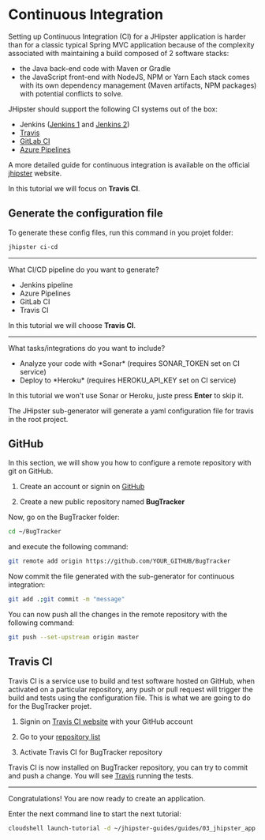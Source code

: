 # Continuous Integration

<walkthrough-tutorial-duration duration="10"></walkthrough-tutorial-duration>

Setting up Continuous Integration (CI) for a JHipster application is harder than for a classic typical Spring MVC application because 
of the complexity associated with maintaining a build composed of 2 software stacks:
* the Java back-end code with Maven or Gradle
* the JavaScript front-end with NodeJS, NPM or Yarn
Each stack comes with its own dependency management (Maven artifacts, NPM packages) with potential conflicts to solve.

JHipster should support the following CI systems out of the box:
* Jenkins ([Jenkins 1](https://www.jhipster.tech/setting-up-ci-jenkins1/) and [Jenkins 2](https://www.jhipster.tech/setting-up-ci-jenkins2/))
* [Travis](https://docs.travis-ci.com/user/getting-started/)
* [GitLab CI](https://about.gitlab.com/gitlab-ci/)
* [Azure Pipelines](https://docs.microsoft.com/fr-fr/azure/devops/pipelines/?view=vsts)

A more detailed guide for continuous integration is available on the official [jhipster](https://www.jhipster.tech/setting-up-ci/) website.

In this tutorial we will focus on **Travis CI**.

## Generate the configuration file

To generate these config files, run this command in you projet folder:
```bash
jhipster ci-cd
```

---

What CI/CD pipeline do you want to generate?

* Jenkins pipeline
* Azure Pipelines
* GitLab CI
* Travis CI

In this tutorial we will choose **Travis CI**.

---

What tasks/integrations do you want to include?
* Analyze your code with \*Sonar\* (requires SONAR_TOKEN set on CI service)
* Deploy to \*Heroku\* (requires HEROKU_API_KEY set on CI service)

In this tutorial we won't use Sonar or Heroku, juste press **Enter** to skip it.

The JHipster sub-generator will generate a yaml configuration file for travis in the <walkthrough-editor-open-file filePath="BugTracker/.travis.yml">root project.</walkthrough-editor-open-file>



## GitHub
In this section, we will show you how to configure a remote repository with git on GitHub.

1. Create an account or signin on [GitHub](https://github.com/)

2. Create a new public repository named **BugTracker**

Now, go on the BugTracker folder:
```bash
cd ~/BugTracker
```

and execute the following command:
```bash
git remote add origin https://github.com/YOUR_GITHUB/BugTracker
```

Now commit the file generated with the sub-generator for continuous integration:
```bash
git add .;git commit -m "message"
```

You can now push all the changes in the remote repository with the following command:
```bash
git push --set-upstream origin master
```

## Travis CI
Travis CI is a service use to build and test software hosted on GitHub, when activated on a particular 
repository, any push or pull request will trigger the build and tests using the <walkthrough-editor-open-file filePath="BugTracker/.travis.yml">configuration file.</walkthrough-editor-open-file>
This is what we are going to do for the BugTracker projet.

1. Signin on [Travis CI website](https://travis-ci.org/) with your GitHub account

2. Go to your [repository list](https://travis-ci.org/account/repositories)

3. Activate Travis CI for BugTracker repository

Travis CI is now installed on BugTracker repository, you can try to commit and push a change.
You will see [Travis](https://travis-ci.org/) running the tests.

---

<walkthrough-conclusion-trophy></walkthrough-conclusion-trophy>

Congratulations! You are now ready to create an application.

Enter the next command line to start the next tutorial:

```bash
cloudshell launch-tutorial -d ~/jhipster-guides/guides/03_jhipster_app.md;
```